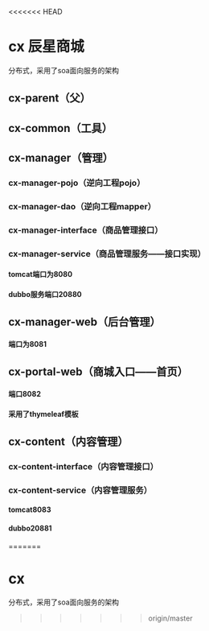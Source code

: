<<<<<<< HEAD
# cx 辰星商城
分布式，采用了soa面向服务的架构

## cx-parent（父）
## cx-common（工具）
## cx-manager（管理）
### cx-manager-pojo（逆向工程pojo）
### cx-manager-dao（逆向工程mapper）
### cx-manager-interface（商品管理接口）
### cx-manager-service（商品管理服务——接口实现）
#### tomcat端口为8080
#### dubbo服务端口20880
## cx-manager-web（后台管理）
#### 端口为8081
## cx-portal-web（商城入口——首页）
#### 端口8082
#### 采用了thymeleaf模板
## cx-content（内容管理）
### cx-content-interface（内容管理接口）
### cx-content-service（内容管理服务）
#### tomcat8083
#### dubbo20881
=======
# cx
分布式，采用了soa面向服务的架构
>>>>>>> origin/master
